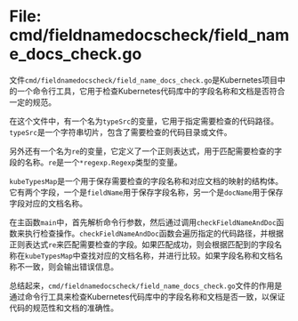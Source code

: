 # File: cmd/fieldnamedocscheck/field_name_docs_check.go

文件`cmd/fieldnamedocscheck/field_name_docs_check.go`是Kubernetes项目中的一个命令行工具，它用于检查Kubernetes代码库中的字段名称和文档是否符合一定的规范。

在这个文件中，有一个名为`typeSrc`的变量，它用于指定需要检查的代码路径。`typeSrc`是一个字符串切片，包含了需要检查的代码目录或文件。

另外还有一个名为`re`的变量，它定义了一个正则表达式，用于匹配需要检查的字段的名称。`re`是一个`*regexp.Regexp`类型的变量。

`kubeTypesMap`是一个用于保存需要检查的字段名称和对应文档的映射的结构体。它有两个字段，一个是`fieldName`用于保存字段名称，另一个是`docName`用于保存字段对应的文档名称。

在主函数`main`中，首先解析命令行参数，然后通过调用`checkFieldNameAndDoc`函数来执行检查操作。`checkFieldNameAndDoc`函数会遍历指定的代码路径，并根据正则表达式`re`来匹配需要检查的字段。如果匹配成功，则会根据匹配到的字段名称在`kubeTypesMap`中查找对应的文档名称，并进行比较。如果字段名称和文档名称不一致，则会输出错误信息。

总结起来，`cmd/fieldnamedocscheck/field_name_docs_check.go`文件的作用是通过命令行工具来检查Kubernetes代码库中的字段名称和文档是否一致，以保证代码的规范性和文档的准确性。

